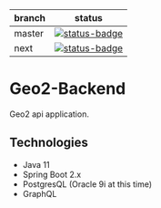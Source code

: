 | branch | status                                                                                                                                        |
| ------ | --------------------------------------------------------------------------------------------------------------------------------------------- |
| master | [![status-badge](http://192.168.2.162/api/badges/Microtec/geo2-backend/status.svg?branch=master)](http://192.168.2.162/Microtec/geo2-backend) |
| next   | [![status-badge](http://192.168.2.162/api/badges/Microtec/geo2-backend/status.svg?branch=next)](http://192.168.2.162/Microtec/geo2-backend)   |

# Geo2-Backend

Geo2 api application.

## Technologies

-   Java 11
-   Spring Boot 2.x
-   PostgresQL (Oracle 9i at this time)
-   GraphQL
